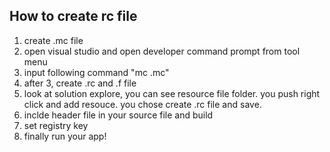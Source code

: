 ## How to create rc file

1. create .mc file 
2. open visual studio and open developer command prompt from tool menu 
3. input following command "mc <filename>.mc" 
4. after 3, create .rc and .f file 
5. look at solution explore, you can see resource file folder. 
  you push right click and add resouce. you chose create .rc file and save. 
6. inclde header file in your source file and build 
7. set registry key 
8. finally run your app! 
